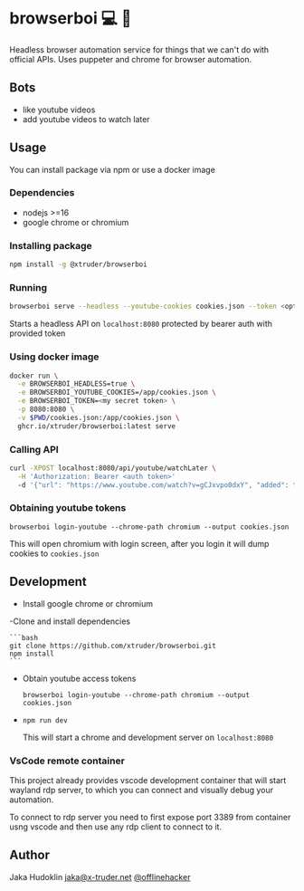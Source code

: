 # browserboi :computer: :boy:

Headless browser automation service for things that we can't do with official APIs. Uses puppeter and chrome for browser automation.

## Bots

- like youtube videos
- add youtube videos to watch later

## Usage

You can install package via npm or use a docker image

### Dependencies

- nodejs >=16
- google chrome or chromium

### Installing package

```bash
npm install -g @xtruder/browserboi
```

### Running

```bash
browserboi serve --headless --youtube-cookies cookies.json --token <optional auto token>
```

Starts a headless API on `localhost:8080` protected by bearer auth with provided token

### Using docker image

```bash
docker run \
  -e BROWSERBOI_HEADLESS=true \
  -e BROWSERBOI_YOUTUBE_COOKIES=/app/cookies.json \
  -e BROWSERBOI_TOKEN=<my secret token> \
  -p 8080:8080 \
  -v $PWD/cookies.json:/app/cookies.json \
  ghcr.io/xtruder/browserboi:latest serve
```

### Calling API

```bash
curl -XPOST localhost:8080/api/youtube/watchLater \
  -H 'Authorization: Bearer <auth token>'
  -d '{"url": "https://www.youtube.com/watch?v=gCJxvpo0dxY", "added": true}'
```

### Obtaining youtube tokens

```
browserboi login-youtube --chrome-path chromium --output cookies.json
```

This will open chromium with login screen, after you login it will
dump cookies to `cookies.json`

## Development

- Install google chrome or chromium

-Clone and install dependencies

    ```bash
    git clone https://github.com/xtruder/browserboi.git
    npm install
    ```

- Obtain youtube access tokens

    ```
    browserboi login-youtube --chrome-path chromium --output cookies.json

    ```

-  `npm run dev`

    This will start a chrome and development server on `localhost:8080`

### VsCode remote container

This project already provides vscode development container that will start
wayland rdp server, to which you can connect and visually debug your automation.

To connect to rdp server you need to first expose port 3389 from container usng vscode
and then use any rdp client to connect to it.

## Author

Jaka Hudoklin <jaka@x-truder.net> [@offlinehacker](twitter.com/offlinehacker)

